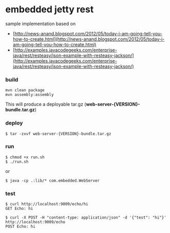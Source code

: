 
# embedded jetty rest

sample implementation based on <br />
- [http://news-anand.blogspot.com/2012/05/today-i-am-going-tell-you-how-to-create.html](http://news-anand.blogspot.com/2012/05/today-i-am-going-tell-you-how-to-create.html)
- [http://examples.javacodegeeks.com/enterprise-java/rest/resteasy/json-example-with-resteasy-jackson/](http://examples.javacodegeeks.com/enterprise-java/rest/resteasy/json-example-with-resteasy-jackson/)

### build

```
mvn clean package
mvn assembly:assembly
```

This will produce a deployable tar.gz
(**web-server-{VERSION}-bundle.tar.gz**)

### deploy

```
$ tar -zxvf web-server-{VERSION}-bundle.tar.gz
```

### run 

```
$ chmod +x run.sh
$ ./run.sh
```
or 

```
$ java -cp .:lib/* com.embedded.WebServer 
```

### test

```
$ curl http://localhost:9009/echo/hi
GET Echo: hi

$ curl -X POST -H "content-type: application/json" -d '{"test": "hi"}' http://localhost:9009/echo
POST Echo: hi
```
